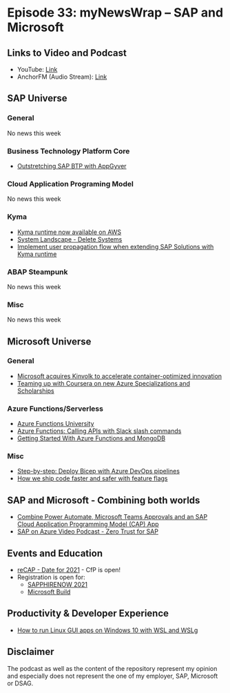 # Episode 33: myNewsWrap – SAP and Microsoft

## Links to Video and Podcast

* YouTube: [Link](https://youtu.be/Ng8fAdE9ZAo)
* AnchorFM (Audio Stream): [Link](https://anchor.fm/christian-lechner/episodes/myNewsWrap--SAP-and-Microsoft-Episode-33-evvciu)

## SAP Universe

### General

No news this week

### Business Technology Platform Core

* [Outstretching SAP BTP with AppGyver](https://blogs.sap.com/2021/04/29/outstretching-sap-btp-with-appgyver/)

### Cloud Application Programing Model

No news this week

### Kyma

* [Kyma runtime now available on AWS](https://blogs.sap.com/2021/04/24/kyma-runtime-now-available-on-aws/)
* [System Landscape - Delete Systems](https://twitter.com/mado0803/status/1385494616842117121)
* [Implement user propagation flow when extending SAP Solutions with Kyma runtime](https://blogs.sap.com/2021/04/28/implement-user-propagation-flow-when-extending-sap-solutions-with-kyma-runtime/)

### ABAP Steampunk

No news this week

### Misc

No news this week

## Microsoft Universe

### General

* [Microsoft acquires Kinvolk to accelerate container-optimized innovation](https://azure.microsoft.com/en-us/blog/microsoft-acquires-kinvolk-to-accelerate-containeroptimized-innovation/)
* [Teaming up with Coursera on new Azure Specializations and Scholarships](https://azure.microsoft.com/de-de/blog/teaming-up-with-coursera-on-new-azure-specializations-and-scholarships/)

### Azure Functions/Serverless

* [Azure Functions University](https://blog.marcduiker.nl/2021/04/27/azure-functions-university.html)
* [Azure Functions: Calling APIs with Slack slash commands](https://blog.bredvid.no/azure-functions-calling-apis-with-slack-slash-commands-34884b573366)
* [Getting Started With Azure Functions and MongoDB](https://thecodebarbarian.com/getting-started-with-azure-functions-and-mongodb.html)

### Misc

* [Step-by-step: Deploy Bicep with Azure DevOps pipelines](https://4bes.nl/2021/04/18/step-by-step-deploy-bicep-with-azure-devops-pipelines/)
* [How we ship code faster and safer with feature flags](https://github.blog/2021-04-27-ship-code-faster-safer-feature-flags/)

## SAP and Microsoft - Combining both worlds

* [Combine Power Automate, Microsoft Teams Approvals and an SAP Cloud Application Programming Model (CAP) App](https://blogs.sap.com/2021/04/29/combine-power-automate-microsoft-teams-approvals-and-an-sap-cloud-application-programming-model-cap-app/)
* [SAP on Azure Video Podcast - Zero Trust for SAP](https://youtu.be/dUuLCge91KQ)

## Events and Education

* [reCAP - Date for 2021](https://sapmentors.github.io/reCAP/) - CfP is open!
* Registration is open for:
  * [SAPPHIRENOW 2021](https://reg.sapevents.sap.com/flow/sap/sapphirenow2021/event/page/home)
  * [Microsoft Build](https://register.build.microsoft.com/)

## Productivity & Developer Experience

* [How to run Linux GUI apps on Windows 10 with WSL and WSLg](https://www.hanselman.com/blog/how-to-run-linux-gui-apps-on-windows-10-with-wsl-and-wslg)

## Disclaimer

The podcast as well as the content of the repository represent my opinion and especially does not represent the one of my employer, SAP, Microsoft or DSAG.